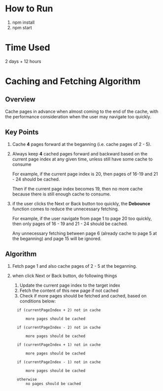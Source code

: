 # How to Run
  1. npm install
  2. npm start

# Time Used
  2 days + 12 hours

# Caching and Fetching Algorithm

## Overview
Cache pages in advance when almost coming to the end of the cache, with the performance consideration when the user may navigate too quickly.

## Key Points
  1. Cache **4** pages forward at the beganning (i.e. cache pages of 2 - 5).
  2. Always keep **4** cached pages forward and backward based on the current       page index at any given time, unless still have some cache to consume

     For example, if the current page index is 20, then pages of 16-19 and 21 - 24 should be cached.

     Then if the current page index becomes 19, then no more cache because there is still enough cache to consume.
  3. if the user clicks the Next or Back button too quickly, the **Debounce** function comes to reduce the unnecessary fetching.

     For example, if the user navigate from page 1 to page 20 too quickly, then only pages of 16 - 19 and 21 - 24 should be cached. 
     
     Any unnecessary fetching between page 6 (already cache to page 5 at the beganning) and page 15 will be ignored.

## Algorithm
  1. Fetch page 1 and also cache pages of 2 - 5 at the beganning.
  2. when click Next or Back button, do following things
      1) Update the current page index to the target index
      2) Fetch the content of this new page if not cached
      3) Check if more pages should be fetched and cached, based on conditions below:
        ```
          if (currentPageIndex + 2) not in cache

              more pages should be cached
        ```

        ```
          if (currentPageIndex - 2) not in cache

              more pages should be cached
        ```

        ```
          if (currentPageIndex + 1) not in cache

              more pages should be cached
        ```
        ```
          if (currentPageIndex - 1) not in cache

              more pages should be cached
        ```
        ```
          otherwise
              no pages should be cached
        ```

        
  


